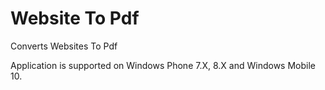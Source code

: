 # Website To Pdf
Converts Websites To Pdf

Application is supported on Windows Phone 7.X, 8.X and Windows Mobile 10.
